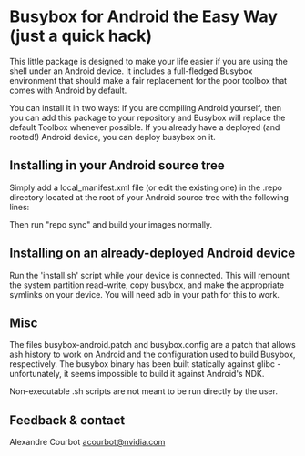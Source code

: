 Busybox for Android the Easy Way (just a quick hack)
====================================================

This little package is designed to make your life easier if you are using
the shell under an Android device. It includes a full-fledged Busybox
environment that should make a fair replacement for the poor toolbox that
comes with Android by default.

You can install it in two ways: if you are compiling Android yourself, then
you can add this package to your repository and Busybox will replace the
default Toolbox whenever possible. If you already have a deployed (and
rooted!) Android device, you can deploy busybox on it.

Installing in your Android source tree
--------------------------------------
Simply add a local_manifest.xml file (or edit the existing one) in the .repo
directory located at the root of your Android source tree with the following
lines:

<?xml version="1.0" encoding="UTF-8"?>
<manifest>
<remote name="busybox-android"
        fetch="git://github.com/Gnurou/"/>
<project path="busybox-android"
         name="busybox-android"
	 remote="busybox-android"
	 revision="master"/>
</manifest>

Then run "repo sync" and build your images normally.

Installing on an already-deployed Android device
------------------------------------------------
Run the 'install.sh' script while your device is connected. This will remount
the system partition read-write, copy busybox, and make the appropriate
symlinks on your device. You will need adb in your path for this to work.

Misc
----
The files busybox-android.patch and busybox.config are a patch that allows ash
history to work on Android and the configuration used to build Busybox,
respectively. The busybox binary has been built statically against glibc -
unfortunately, it seems impossible to build it against Android's NDK.

Non-executable .sh scripts are not meant to be run directly by the user.

Feedback & contact
------------------
Alexandre Courbot <acourbot@nvidia.com>

